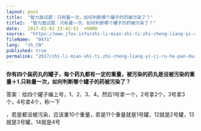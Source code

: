 ```yaml
---
layout: post
title:  "智力面试题：只称量一次，如何判断哪个罐子的药被污染了？"
title2:  "智力面试题：只称量一次，如何判断哪个罐子的药被污染了？"
date:   2017-01-01 23:42:51  +0800
source:  "https://www.jfox.info/zhi-li-mian-shi-ti-zhi-cheng-liang-yi-ci-ru-he-pan-duan-na-ge-guan-zi-de-yao-bei-wu-ran-le.html"
fileName:  "0471"
lang:  "zh_CN"
published: true
permalink: "2017/zhi-li-mian-shi-ti-zhi-cheng-liang-yi-ci-ru-he-pan-duan-na-ge-guan-zi-de-yao-bei-wu-ran-le.html"
---
```




**你有四个装药丸的罐子，每个药丸都有一定的重量，被污染的药丸是没被污染的重量＋1.只称量一次，如何判断哪个罐子的药被污染了？**

答案：给四个罐子编上号，1、2、3、4。然后1号拿一个，2号拿2个，3号拿3个，4号拿4个，称一下

，若是都没被污染，应该重10个重量，若是11个重量就是1号罐，12就是2号罐，13就是3号罐，14就是4号
